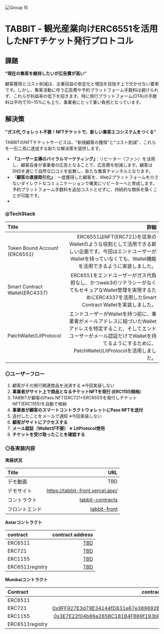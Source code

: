 
![Group 15](https://github.com/tabbitme/tabbit/assets/8872443/0b9a83e6-0c9a-4cab-bbcd-dc3be7273073)


# TABBIT - 観光産業向けERC6551を活用したNFTチケット発行プロトコル

## 課題

**“現在の集客を維持したいが広告費が高い”**

顧客獲得とコスト削減は、企業収益の安定化と増加を目指す上で欠かせない要素です。しかし、集客活動に伴う広告費や予約プラットフォーム手数料は避けられず、これらが利益率の低下を招きます。特に旅行プラットフォーム(OTA)の手数料は平均で10~15%にも上り、事業者にとって重い負担となっています。


## 解決策

**“ガス代,ウォレット不要！NFTチケットで、新しい集客エコシステムをつくる”**

TABBITのNFTチケットサービスは、"新規顧客の獲得"と"コスト削減"、これらを一石二鳥に達成する新たな解決策を提供します。

- **『ユーザー主導のバイラルマーケティング』**：リピーター（ファン）を活用し、顧客自身が事業者の広告となることで、広告費を削減します。顧客はSNSを通じて自然な口コミを拡散し、新たな集客チャンネルとなります。
- 『**顧客の直接取引化』**：一度獲得した顧客を、Web2プラットフォームを介さないダイレクトなコミュニケーションで確実にリピーターへと育成します。予約プラットフォーム手数料を追加コストとせずに、持続的な関係を築くことが可能です。
- 

### ◎TechStack

| Title |                           詳細 |
| :------- | -----------------------------------------: |
| Token Bound Account (ERC6551)   | ERC6551はNFT(ERC721)を従来のWalletのような役割として活用できる新しい企画です。今回はエンドユーザーがWalletを持っていなくても、Wallet機能を活用できるように実装しました。 |
| Smart Contract Wallet(ERC4337)   | ERC6551をエンドユーザーがガス代負担なし、かつweb3のリテラシーがなくてもセキュアなWallet管理を実現するためにERC4337を活用したSmart Contract Walletを実装しました。 |
| PatchWallet/LitProtocol   | エンドユーザーがWalletを持つ前に、事業者がメールアドレスに紐づいたWalletアドレスを特定すること、そしてエンドユーザーがメール認証だけでWalletを持てるようにするために、PatchWallet/LitProtocolを活用しました。 |


### ◎ユーザーフロー

1. 顧客がその旅行関連商品を決済する ※今回実装しない
2. **事業者がサイト上で商品となるチケットNFTを発行 (ERC1155規格)**
3. TABBITが顧客のPass NFT(ERC721+ERC6551)を発行しチケットNFT(ERC1155)を自動で格納
4. **事業者が顧客のスマートコントラクトウォレットにPass NFTを送付**
5. 送付したことをメールで通知 ※今回実装しない
6. **顧客がサイトにアクセスする**
7. **メール認証（Walletが不要） ※ LitProtocol使用**
8. **チケットを受け取ったことを確認する**

### ◎各実装内容

**実装状況**

| Title |                           URL |
| :------- | -----------------------------------------: |
| デモ動画   | TBD |
| デモサイト   | https://tabbit-front.vercel.app/  |
| コントラクト   | [tabbit-contracts](https://github.com/tabbitme/tabbit-contracts) |
| フロントエンド   | [tabbit-front](https://github.com/tabbitme/tabbit-front) |

**Astarコントラクト**

| contract |                           contract address |
| :------- | -----------------------------------------: |
| ERC6511   | [TBD](https://blockscout.com/astar/address/0x010f494348f7fAdA7960369CFb51e08546665c9C#code) |
| ERC721   | [TBD](https://blockscout.com/astar/address/0x010f494348f7fAdA7960369CFb51e08546665c9C#code) |
| ERC1155   | [TBD](https://blockscout.com/astar/address/0x010f494348f7fAdA7960369CFb51e08546665c9C#code) |
| ERC6511registry   | [TBD](https://blockscout.com/astar/address/0x010f494348f7fAdA7960369CFb51e08546665c9C#code) |

**Mumbaiコントラクト**

| Contract |                           contract address |
| :------- | -----------------------------------------: |
| ERC6511   | [TBD](https://mumbai.polygonscan.com/address/0xf6d5ce08f45c8090f9da582b951f9EBA1B0336Fb#code) |
| ERC721   | [0x9FF927E3d79E34144fD831e67e389692B8AE82AC](https://mumbai.polygonscan.com/address/0x9FF927E3d79E34144fD831e67e389692B8AE82AC#readContract) |
| ERC1155   | [0x3E7E22f04b86e265BC181B4FB69f193bF3259A14](https://mumbai.polygonscan.com/address/0x3E7E22f04b86e265BC181B4FB69f193bF3259A14#readContract) |
| ERC6511registry   | [TBD](https://mumbai.polygonscan.com/address/0xf6d5ce08f45c8090f9da582b951f9EBA1B0336Fb#code) |






